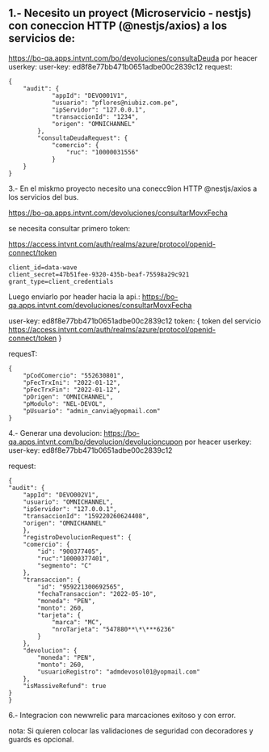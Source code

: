 ## 1.- Necesito un proyect (Microservicio - nestjs) con coneccion HTTP (@nestjs/axios) a los servicios de:

https://bo-qa.apps.intvnt.com/bo/devoluciones/consultaDeuda
por heacer userkey: user-key: ed8f8e77bb471b0651adbe00c2839c12
request:

```
{
    "audit": {
            "appId": "DEVO001V1",
            "usuario": "pflores@niubiz.com.pe",
            "ipServidor": "127.0.0.1",
            "transaccionId": "1234",
            "origen": "OMNICHANNEL"
        },
        "consultaDeudaRequest": {
            "comercio": {
                "ruc": "10000031556"
            }
    }
}
```

3.- En el miskmo proyecto necesito una conecc9ion HTTP @nestjs/axios a los servicios del bus.

https://bo-qa.apps.intvnt.com/devoluciones/consultarMovxFecha

se necesita consultar primero token:

https://access.intvnt.com/auth/realms/azure/protocol/openid-connect/token

```
client_id=data-wave
client_secret=47b51fee-9320-435b-beaf-75598a29c921
grant_type=client_credentials
```

Luego enviarlo por header hacia la api.: https://bo-qa.apps.intvnt.com/devoluciones/consultarMovxFecha

user-key: ed8f8e77bb471b0651adbe00c2839c12
token: { token del servicio https://access.intvnt.com/auth/realms/azure/protocol/openid-connect/token }

requesT:

```
{
    "pCodComercio": "552630801",
    "pFecTrxIni": "2022-01-12",
    "pFecTrxFin": "2022-01-12",
    "pOrigen": "OMNICHANNEL",
    "pModulo": "NEL-DEVOL",
    "pUsuario": "admin_canvia@yopmail.com"
}
```

4.- Generar una devolucion: https://bo-qa.apps.intvnt.com/bo/devolucion/devolucioncupon
por heacer userkey: user-key: ed8f8e77bb471b0651adbe00c2839c12

request:

```
{
"audit": {
    "appId": "DEVO002V1",
    "usuario": "OMNICHANNEL",
    "ipServidor": "127.0.0.1",
    "transaccionId": "159220260624408",
    "origen": "OMNICHANNEL"
    },
    "registroDevolucionRequest": {
    "comercio": {
        "id": "900377405",
        "ruc":"10000377401",
        "segmento": "C"
    },
    "transaccion": {
        "id": "959221300692565",
        "fechaTransaccion": "2022-05-10",
        "moneda": "PEN",
        "monto": 260,
        "tarjeta": {
            "marca": "MC",
            "nroTarjeta": "547880**\*\***6236"
        }
    },
    "devolucion": {
        "moneda": "PEN",
        "monto": 260,
        "usuarioRegistro": "admdevosol01@yopmail.com"
    },
    "isMassiveRefund": true
}
}
```

6.- Integracion con newwrelic para marcaciones exitoso y con error.

nota: Si quieren colocar las validaciones de seguridad con decoradores y guards es opcional.
